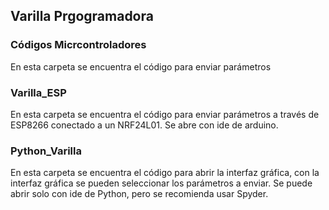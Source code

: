 ## Varilla Prgogramadora
### Códigos Micrcontroladores
En esta carpeta se encuentra el código para enviar parámetros
### Varilla_ESP
En esta carpeta se encuentra el código para enviar parámetros a través de ESP8266 conectado a un NRF24L01. Se abre con ide de arduino.
### Python_Varilla
En esta carpeta se encuentra el código para abrir la interfaz gráfica, con la interfaz gráfica se pueden seleccionar los parámetros a enviar. Se puede abrir solo con ide de Python, pero se recomienda usar Spyder.
